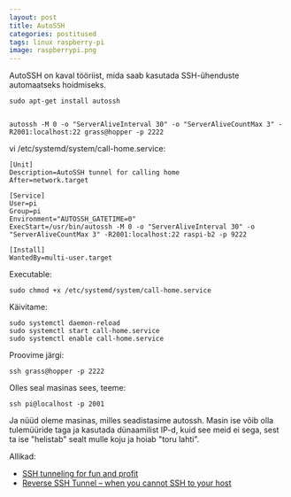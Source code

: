```yaml
---
layout: post
title: AutoSSH
categories: postitused
tags: linux raspberry-pi
image: raspberrypi.png
---
```

AutoSSH on kaval tööriist, mida saab kasutada SSH-ühenduste automaatseks hoidmiseks.

    sudo apt-get install autossh


    autossh -M 0 -o "ServerAliveInterval 30" -o "ServerAliveCountMax 3" -R2001:localhost:22 grass@hopper -p 2222


vi /etc/systemd/system/call-home.service:

    [Unit]
    Description=AutoSSH tunnel for calling home
    After=network.target

    [Service]
    User=pi
    Group=pi
    Environment="AUTOSSH_GATETIME=0"
    ExecStart=/usr/bin/autossh -M 0 -o "ServerAliveInterval 30" -o "ServerAliveCountMax 3" -R2001:localhost:22 raspi-b2 -p 9222

    [Install]
    WantedBy=multi-user.target

Executable:

    sudo chmod +x /etc/systemd/system/call-home.service

Käivitame:

    sudo systemctl daemon-reload
    sudo systemctl start call-home.service
    sudo systemctl enable call-home.service

Proovime järgi:

    ssh grass@hopper -p 2222

Olles seal masinas sees, teeme:

    ssh pi@localhost -p 2001

Ja nüüd oleme masinas, milles seadistasime autossh. Masin ise võib olla tulemüüride taga ja kasutada dünaamilist IP-d, kuid see meid ei sega, sest ta ise "helistab" sealt mulle koju ja hoiab "toru lahti".


Allikad:

* [SSH tunneling for fun and profit](https://www.everythingcli.org/ssh-tunnelling-for-fun-and-profit-autossh/)
* [Reverse SSH Tunnel – when you cannot SSH to your host](http://home.oraculo.pt/2017/03/21/reverse-ssh-tunnel/)
